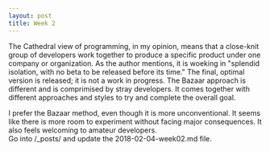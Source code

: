 ```yaml
---
layout: post
title: Week 2
---
```



The Cathedral view of programming, in my opinion, means that a close-knit group of developers work together to produce a specific product under one company or organization. As the author mentions, it is woeking in "splendid isolation, with no beta to be released before its time." The final, optimal version is released; it is not a work in progress. The Bazaar approach is different and is comprimised by stray developers. It comes together with different approaches and styles to try and complete the overall goal. 

I prefer the Bazaar method, even though it is more unconventional. It seems like there is more room to experiment without facing major consequences. It also feels welcoming to amateur developers.  
Go into /_posts/ and update the 2018-02-04-week02.md file. 
